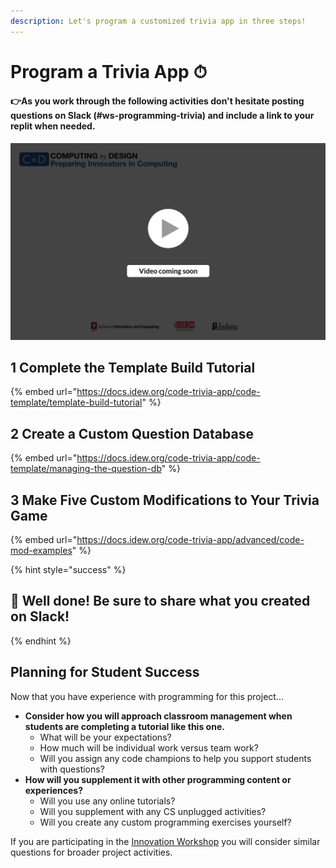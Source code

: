 ```yaml
---
description: Let's program a customized trivia app in three steps!
---
```


# Program a Trivia App ⏱

#### **👉As you work through the following activities don't hesitate posting questions on Slack \(\#ws-programming-trivia\) and include a link to your replit when needed.**

![](../../.gitbook/assets/vidcoming.png)

## 1 Complete the Template Build Tutorial

{% embed url="https://docs.idew.org/code-trivia-app/code-template/template-build-tutorial" %}

## 2 Create a Custom Question Database

{% embed url="https://docs.idew.org/code-trivia-app/code-template/managing-the-question-db" %}

## 3 Make Five Custom Modifications to Your Trivia Game 

{% embed url="https://docs.idew.org/code-trivia-app/advanced/code-mod-examples" %}

{% hint style="success" %}
## 🎉 Well done! Be sure to share what you created on Slack!
{% endhint %}

## Planning for Student Success

Now that you have experience with programming for this project...

* **Consider how you will approach classroom management when students are completing a tutorial like this one.** 
  * What will be your expectations? 
  * How much will be individual work versus team work?
  * Will you assign any code champions to help you support students with questions?
* **How will you supplement it with other programming content or experiences?**
  * Will you use any online tutorials?
  * Will you supplement with any CS unplugged activities?
  * Will you create any custom programming exercises yourself?

If you are participating in the [Innovation Workshop](../../cxd-innovation-workshop/full-experience.md) you will consider similar questions for broader project activities.

